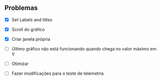 ## Problemas

- [X] Set Labels and titles

- [X] Scroll do gráfico

- [X] Criar janela própria

- [ ] Último gráfico não está funcionando quando chega no valor máximo em Y

- [ ] Otimizar

- [ ] Fazer modificações para o teste de telemetria
